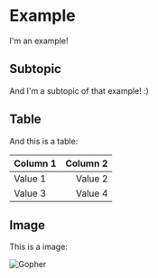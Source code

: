 # Example

I'm an example!

## Subtopic

And I'm a subtopic of that example! :)

## Table

And this is a table:

| Column 1 | Column 2 |
|:---------|---------:|
| Value 1  |  Value 2 |
| Value 3  |  Value 4 |

## Image

This is a image:

![Gopher](https://golang.org/doc/gopher/frontpage.png)
